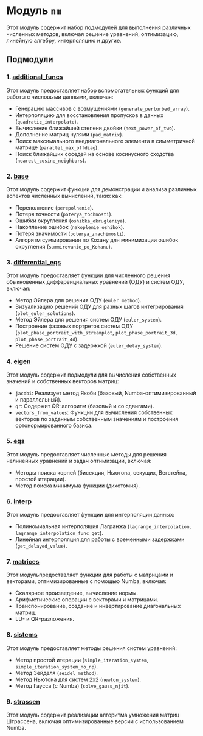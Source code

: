 # Модуль `nm`

Этот модуль содержит набор подмодулей для выполнения различных численных методов, включая решение уравнений, оптимизацию, линейную алгебру, интерполяцию и другие.

## Подмодули

### 1. [additional_funcs](https://github.com/Ackrome/matplobblib/tree/master/matplobblib/nm/additional_funcs#readme)

Этот модуль  предоставляет набор вспомогательных функций для работы с числовыми данными, включая:

- Генерацию массивов с возмущениями (`generate_perturbed_array`).
- Интерполяцию для восстановления пропусков в данных (`quadratic_interpolate`).
- Вычисление ближайшей степени двойки (`next_power_of_two`).
- Дополнение матриц нулями (`pad_matrix`).
- Поиск максимального внедиагонального элемента в симметричной матрице (`parallel_max_offdiag`).
- Поиск ближайших соседей на основе косинусного сходства (`nearest_cosine_neighbors`).

### 2. [base](https://github.com/Ackrome/matplobblib/tree/master/matplobblib/nm/base#readme)

Этот модуль  содержит функции для демонстрации и анализа различных аспектов численных вычислений, таких как:

- Переполнение (`perepolnenie`).
- Потеря точности (`poterya_tochnosti`).
- Ошибки округления (`oshibka_okrugleniya`).
- Накопление ошибок (`nakoplenie_oshibok`).
- Потеря значимости (`poterya_znachimosti`).
- Алгоритм суммирования по Кохану для минимизации ошибок округления (`summirovanie_po_Kohanu`).

### 3. [differential_eqs](https://github.com/Ackrome/matplobblib/tree/master/matplobblib/nm/differential_eqs#readme)

Этот модуль  предоставляет функции для численного решения обыкновенных дифференциальных уравнений (ОДУ) и систем ОДУ, включая:

- Метод Эйлера для решения ОДУ (`euler_method`).
- Визуализацию решений ОДУ для разных шагов интегрирования (`plot_euler_solutions`).
- Метод Эйлера для решения систем ОДУ (`euler_system`).
- Построение фазовых портретов систем ОДУ (`plot_phase_portrait_with_streamplot`, `plot_phase_portrait_3d`, `plot_phase_portrait_4d`).
- Решение систем ОДУ с задержкой (`euler_delay_system`).

### 4. [eigen](https://github.com/Ackrome/matplobblib/tree/master/matplobblib/nm/eigen#readme)

Этот модуль содержит подмодули для вычисления собственных значений и собственных векторов матриц:

- `jacobi`: Реализует метод Якоби (базовый, Numba-оптимизированный и параллельный).
- `qr`: Содержит QR-алгоритм (базовый и со сдвигами).
- `vectors_from_values`: Функции для вычисления собственных векторов по заданным собственным значениям и построения ортонормированного базиса.

### 5. [eqs](https://github.com/Ackrome/matplobblib/tree/master/matplobblib/nm/eqs#readme)

Этот модуль предоставляет численные методы для решения нелинейных уравнений и задач оптимизации, включая:

- Методы поиска корней (бисекция, Ньютона, секущих, Вегстейна, простой итерации).
- Метод поиска минимума функции (дихотомия).

### 6. [interp](https://github.com/Ackrome/matplobblib/tree/master/matplobblib/nm/interp#readme)

Этот модуль  предоставляет функции для интерполяции данных:

- Полиномиальная интерполяция Лагранжа (`lagrange_interpolation`, `lagrange_interpolation_func_get`).
- Линейная интерполяция для работы с временными задержками (`get_delayed_value`).

### 7. [matrices](https://github.com/Ackrome/matplobblib/tree/master/matplobblib/nm/matrices#readme)

Этот модульпредоставляет функции для работы с матрицами и векторами, оптимизированные с помощью Numba, включая:

- Скалярное произведение, вычисление нормы.
- Арифметические операции с векторами и матрицами.
- Транспонирование, создание и инвертирование диагональных матриц.
- LU- и QR-разложения.

### 8. [sistems](https://github.com/Ackrome/matplobblib/tree/master/matplobblib/nm/sistems#readme)

Этот модуль предоставляет методы решения систем уравнений:

- Метод простой итерации (`simple_iteration_system`, `simple_iteration_system_no_np`).
- Метод Зейделя (`seidel_method`).
- Метод Ньютона для систем 2x2 (`newton_system`).
- Метод Гаусса (с Numba) (`solve_gauss_njit`).

### 9. [strassen]([https://github.com/Ackrome/matplobblib/tree/master/matplobblib/nm/strassen#readme](https://github.com/Ackrome/matplobblib/tree/master/matplobblib/nm/strassen#readme))

Этот модуль содержит реализации алгоритма умножения матриц Штрассена, включая оптимизированные версии с использованием Numba.
